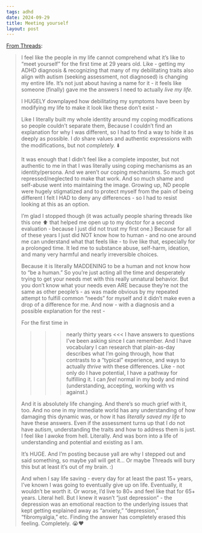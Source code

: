 ```yaml
---
tags: adhd
date: 2024-09-29
title: Meeting yourself
layout: post
---
```


[From Threads](https://www.threads.net/@julievoth/post/DAZQFnyTNWy):

> I feel like the people in my life cannot comprehend what it’s like to “meet yourself” for the first time at 29 years old.
> Like - getting my ADHD diagnosis & recognizing that many of my debilitating traits also align with autism (seeking assessment, not diagnosed) is changing my entire life.
> It’s not just about having a name for it - it feels like someone (finally) gave me the answers I need to actually *live my life.*
>
> I HUGELY downplayed how debilitating my symptoms have been by modifying my life to make it look like these don’t exist -
> 
> Like I literally built my whole identity around my coping modifications so people couldn’t separate them,
> Because I couldn’t find an explanation for why I was different, so I had to find a way to hide it as deeply as possible.
> I *do* share values and authentic expressions with the modifications, but not *completely.* ⬇️
> 
> It was enough that I didn’t feel like a complete imposter, but not authentic to me in that I was literally using coping mechanisms as an identity/persona.
> And we aren’t our coping mechanisms. So much got repressed/neglected to make that work. And so much shame and self-abuse went into maintaining the image.
> Growing up, ND people were hugely stigmatized and to protect myself from the pain of being different I felt I HAD to deny any differences - so I had to resist looking at this as an option.
> 
> I’m glad I stopped though (it was actually people sharing threads like this one ⬆️ that helped me open up to my doctor for a second evaluation - because I just did not trust my first one.)
> Because for all of these years I just did NOT know how to human - and no one around me can understand what that feels like - to live like that, especially for a prolonged time.
> It led me to substance abuse, self-harm, ideation, and many very harmful and nearly irreversible choices.
> 
> Because it is literally MADDENING to be a human and not know how to “be a human.” So you’re just acting all the time and desperately trying to get your needs met with this really unnatural behavior.
> But you don’t know what your needs even ARE because they’re not the same as other people’s - as was made obvious by my repeated attempt to fulfill common “needs” for myself and it didn’t make even a drop of a difference for me.
> And now - with a diagnosis and a possible explanation for the rest -
> 
> For the first time in
> >>> nearly thirty years <<<
> I have answers to questions I’ve been asking since I can remember.
> And I have vocabulary I can research that plain-as-day describes what I’m going through, how that contrasts to a “typical” experience, and ways to actually *thrive* with these differences.
> Like - not only do I have potential, I have a pathway for fulfilling it.
> I can *feel* normal in my body and mind (understanding, accepting, working with vs against.)
> 
> And it is absolutely life changing. And there’s so much grief with it, too.
> And no one in my immediate world has any understanding of how damaging this dynamic was, or how it has *literally saved my life* to have these answers.
> Even if the assessment turns up that I do not have autism, understanding the traits and how to address them is just.
> I feel like I awoke from hell. Literally. And was born into a life of understanding and potential and existing as I am.
> 
> It’s HUGE. And I’m posting because yall are why I stepped out and said something, so maybe yall will get it…
> Or maybe Threads will bury this but at least it’s out of my brain. :)
> 
> And when I say life saving - every day for at least the past 15+ years, I’ve known I was going to eventually give up on life.
> Eventually, it wouldn’t be worth it. Or worse, I’d live to 80+ and feel like that for 65+ years. Literal hell.
> But I knew it wasn’t “just depression” - the depression was an emotional reaction to the underlying issues that kept getting explained away as “anxiety,” “depression,” “fibromyalgia,” etc.
> Finding the answer has completely erased this feeling. Completely. 😭❤️